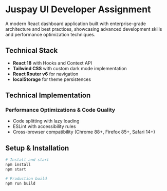 # Juspay UI Developer Assignment

A modern React dashboard application built with enterprise-grade architecture and best practices, showcasing advanced development skills and performance optimization techniques.

## Technical Stack

- **React 18** with Hooks and Context API
- **Tailwind CSS** with custom dark mode implementation
- **React Router v6** for navigation
- **localStorage** for theme persistences

## Technical Implementation

### Performance Optimizations & Code Quality
- Code splitting with lazy loading
- ESLint with accessibility rules
- Cross-browser compatibility (Chrome 88+, Firefox 85+, Safari 14+)

## Setup & Installation

```bash
# Install and start
npm install
npm start

# Production build
npm run build
```